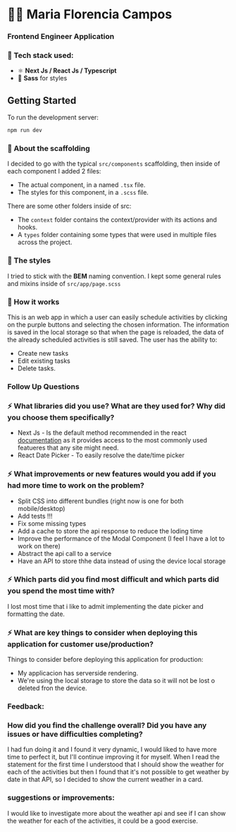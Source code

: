 # 👩‍💻 Maria Florencia Campos

### Frontend Engineer Application

### 🔧 Tech stack used:

- ⚛️ **Next Js / React Js / Typescript**
- 💄 **Sass** for styles

## Getting Started

To run the development server:

```bash
npm run dev
```

### 📁 About the scaffolding

I decided to go with the typical `src/components` scaffolding, then inside of each component I added 2 files:

- The actual component, in a named `.tsx` file.
- The styles for this component, in a `.scss` file.

There are some other folders inside of src:

- The `context` folder contains the context/provider with its actions and hooks.
- A `types` folder containing some types that were used in multiple files across the project.

### 🎨 The styles

I tried to stick with the **BEM** naming convention.
I kept some general rules and mixins inside of `src/app/page.scss`

### 📝 How it works

This is an web app in which a user can easily schedule activities by clicking on the purple buttons and selecting the chosen information.
The information is saved in the local storage so that when the page is reloaded, the data of the already scheduled activities is still saved.
The user has the ability to:

- Create new tasks
- Edit existing tasks
- Delete tasks.

### Follow Up Questions

### ⚡️ What libraries did you use? What are they used for? Why did you choose them specifically?

- Next Js - Is the default method recommended in the react [documentation](https://react.dev/learn/start-a-new-react-project) as it provides access to the most commonly used featueres that any site might need.
- React Date Picker - To easily resolve the date/time picker

### ⚡️ What improvements or new features would you add if you had more time to work on the problem?

- Split CSS into different bundles (right now is one for both mobile/desktop)
- Add tests !!!
- Fix some missing types
- Add a cache to store the api response to reduce the loding time
- Improve the performance of the Modal Component (I feel I have a lot to work on there)
- Abstract the api call to a service
- Have an API to store thhe data instead of using the device local storage

### ⚡️ Which parts did you find most difficult and which parts did you spend the most time with?

I lost most time that i like to admit implementing the date picker and formatting the date.

### ⚡️ What are key things to consider when deploying this application for customer use/production?

Things to consider before deploying this application for production:

- My applicacion has serverside rendering.
- We're using the local storage to store the data so it will not be lost o deleted fron the device.

### Feedback:

### How did you find the challenge overall? Did you have any issues or have difficulties completing?

I had fun doing it and I found it very dynamic, I would liked to have more time to perfect it, but I'll continue improving it for myself.
When I read the statement for the first time I understood that I should show the weather for each of the activities but then I found that it's not possible to get weather by date in that API, so I decided to show the current weather in a card.

### suggestions or improvements:

I would like to investigate more about the weather api and see if I can show the weather for each of the activities, it could be a good exercise.
